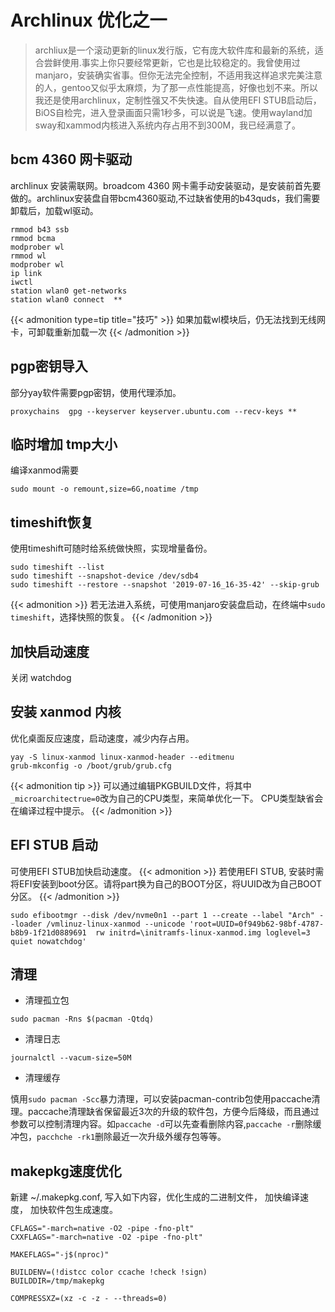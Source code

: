 # Archlinux 优化之一

>archliux是一个滚动更新的linux发行版，它有庞大软件库和最新的系统，适合尝鲜使用.事实上你只要经常更新，它也是比较稳定的。我曾使用过manjaro，安装确实省事。但你无法完全控制，不适用我这样追求完美注意的人，gentoo又似乎太麻烦，为了那一点性能提高，好像也划不来。所以我还是使用archlinux，定制性强又不失快速。自从使用EFI STUB启动后，BiOS自检完，进入登录画面只需1秒多，可以说是飞速。使用wayland加sway和xammod内核进入系统内存占用不到300M，我已经满意了。


## bcm 4360 网卡驱动
archlinux 安装需联网。broadcom 4360 网卡需手动安装驱动，是安装前首先要做的。archlinux安装盘自带bcm4360驱动,不过缺省使用的b43quds，我们需要卸载后，加载wl驱动。
```
rmmod b43 ssb
rmmod bcma
modprober wl
rmmod wl
modprober wl 
ip link
iwctl
station wlan0 get-networks
station wlan0 connect  **
```
{{< admonition type=tip title="技巧" >}}
如果加载wl模块后，仍无法找到无线网卡，可卸载重新加载一次
{{< /admonition >}}

## pgp密钥导入
部分yay软件需要pgp密钥，使用代理添加。
```
proxychains  gpg --keyserver keyserver.ubuntu.com --recv-keys **
```
## 临时增加 tmp大小
编译xanmod需要

```
sudo mount -o remount,size=6G,noatime /tmp
```
## timeshift恢复

使用timeshift可随时给系统做快照，实现增量备份。
```
sudo timeshift --list
sudo timeshift --snapshot-device /dev/sdb4
sudo timeshift --restore --snapshot '2019-07-16_16-35-42' --skip-grub
```
{{< admonition >}}
若无法进入系统，可使用manjaro安装盘启动，在终端中`sudo timeshift`，选择快照的恢复。
{{< /admonition >}}
## 加快启动速度
   关闭 watchdog

## 安装 xanmod 内核
优化桌面反应速度，启动速度，减少内存占用。
```
yay -S linux-xanmod linux-xanmod-header --editmenu
grub-mkconfig -o /boot/grub/grub.cfg
```
{{< admonition tip >}}
可以通过编辑PKGBUILD文件，将其中`_microarchitectrue=0`改为自己的CPU类型，来简单优化一下。
CPU类型缺省会在编译过程中提示。
{{< /admonition >}}
## EFI STUB 启动
可使用EFI STUB加快启动速度。
{{< admonition >}}
若使用EFI STUB, 安装时需将EFI安装到boot分区。请将part换为自己的BOOT分区，将UUID改为自己BOOT分区。
{{< /admonition >}}

```
sudo efibootmgr --disk /dev/nvme0n1 --part 1 --create --label "Arch" --loader /vmlinuz-linux-xanmod --unicode 'root=UUID=0f949b62-98bf-4787-b8b9-1f21d0889691  rw initrd=\initramfs-linux-xanmod.img loglevel=3 quiet nowatchdog'

```
## 清理
- 清理孤立包
```
sudo pacman -Rns $(pacman -Qtdq)
```
- 清理日志
```
journalctl --vacum-size=50M
```
- 清理缓存

慎用`sudo pacman -Scc`暴力清理，可以安装pacman-contrib包使用paccache清理。paccache清理缺省保留最近3次的升级的软件包，方便今后降级，而且通过参数可以控制清理内容。如`paccache -d`可以先查看删除内容,`paccache -r`删除缓冲包，`pacchche -rk1`删除最近一次升级外缓存包等等。
## makepkg速度优化

新建 ~/.makepkg.conf, 写入如下内容，优化生成的二进制文件， 加快编译速度， 加快软件包生成速度。

```
CFLAGS="-march=native -O2 -pipe -fno-plt"
CXXFLAGS="-march=native -O2 -pipe -fno-plt"

MAKEFLAGS="-j$(nproc)"

BUILDENV=(!distcc color ccache !check !sign)
BUILDDIR=/tmp/makepkg

COMPRESSXZ=(xz -c -z - --threads=0)
```

